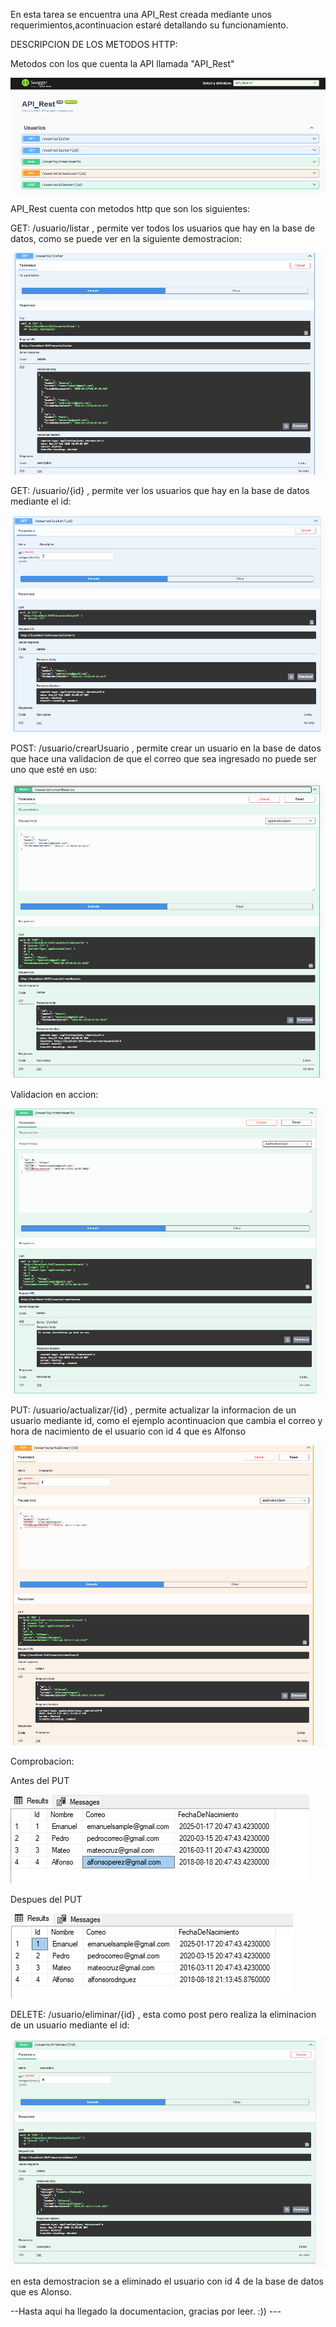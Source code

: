 En esta tarea se encuentra una API_Rest creada mediante unos requerimientos,acontinuacion estaré detallando su funcionamiento.


DESCRIPCION DE LOS METODOS HTTP:

Metodos con los que cuenta la API llamada "API_Rest" 

![image alt](https://github.com/Emanuel-hub-developer/CSharpIntermedioPractices/blob/e8a91a1520e97a8543dbc1e0e317ca9fb26e2a14/tareaPractica5/API_Rest/API_Rest/Image_References_For_Documentation/swagger_users.png)

API_Rest cuenta con metodos http que son los siguientes:

GET: /usuario/listar , permite ver todos los usuarios que hay en la base de datos, como se puede ver en la siguiente demostracion:

![image alt](https://github.com/Emanuel-hub-developer/CSharpIntermedioPractices/blob/0b9e405af722f8bf628ee5090844aa71df0ed9c2/tareaPractica5/API_Rest/API_Rest/Image_References_For_Documentation/listarAPI.png)


GET: /usuario/{id} , permite ver los usuarios que hay en la base de datos mediante el id: 

![image alt](https://github.com/Emanuel-hub-developer/CSharpIntermedioPractices/blob/0b9e405af722f8bf628ee5090844aa71df0ed9c2/tareaPractica5/API_Rest/API_Rest/Image_References_For_Documentation/listarAPI_id.png)

POST: /usuario/crearUsuario , permite crear un usuario en la base de datos que hace una validacion de que el correo que sea ingresado no puede ser uno que esté en uso:

![image alt](https://github.com/Emanuel-hub-developer/CSharpIntermedioPractices/blob/0b9e405af722f8bf628ee5090844aa71df0ed9c2/tareaPractica5/API_Rest/API_Rest/Image_References_For_Documentation/post_Usuario.png)

Validacion en accion: 

![image alt](https://github.com/Emanuel-hub-developer/CSharpIntermedioPractices/blob/27d61345c60c3d7af32a2e06273ba86d5a00b6c4/tareaPractica5/API_Rest/API_Rest/Image_References_For_Documentation/error_alcrear_Usuario_conMismoEmail.png)


PUT: /usuario/actualizar/{id} , permite actualizar la informacion de un usuario mediante id, como el ejemplo acontinuacion que cambia el correo y hora de nacimiento de el usuario con id 4 que es Alfonso 

![image alt](https://github.com/Emanuel-hub-developer/CSharpIntermedioPractices/blob/27d61345c60c3d7af32a2e06273ba86d5a00b6c4/tareaPractica5/API_Rest/API_Rest/Image_References_For_Documentation/put_id.png)

Comprobacion: 

Antes del PUT

![image alt](https://github.com/Emanuel-hub-developer/CSharpIntermedioPractices/blob/27d61345c60c3d7af32a2e06273ba86d5a00b6c4/tareaPractica5/API_Rest/API_Rest/Image_References_For_Documentation/example_change-emailAndBirthdate.png)

Despues del PUT

![image alt](https://github.com/Emanuel-hub-developer/CSharpIntermedioPractices/blob/27d61345c60c3d7af32a2e06273ba86d5a00b6c4/tareaPractica5/API_Rest/API_Rest/Image_References_For_Documentation/email-changed.png)

DELETE: /usuario/eliminar/{id} , esta como post pero realiza la eliminacion de un usuario mediante el id: 

![image alt](https://github.com/Emanuel-hub-developer/CSharpIntermedioPractices/blob/27d61345c60c3d7af32a2e06273ba86d5a00b6c4/tareaPractica5/API_Rest/API_Rest/Image_References_For_Documentation/delete_by_id.png)

en esta demostracion se a eliminado el usuario con id 4 de la base de datos que es Alonso.

--Hasta aqui ha llegado la documentacion, gracias por leer. :)) ---



